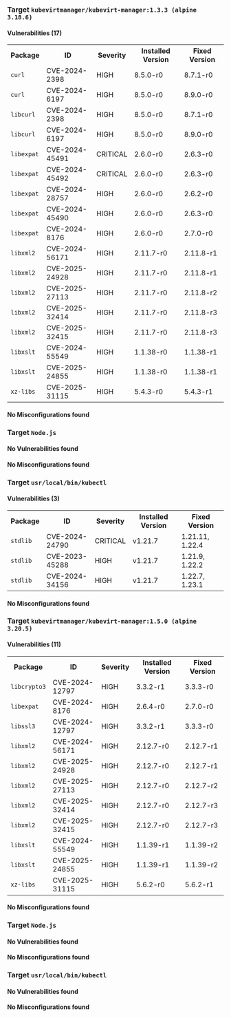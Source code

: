 
<h3>Target <code>kubevirtmanager/kubevirt-manager:1.3.3 (alpine 3.18.6)</code></h3>
<h4>Vulnerabilities (17)</h4>
<table>
    <tr>
        <th>Package</th>
        <th>ID</th>
        <th>Severity</th>
        <th>Installed Version</th>
        <th>Fixed Version</th>
    </tr>
    <tr>
        <td><code>curl</code></td>
        <td>CVE-2024-2398</td>
        <td>HIGH</td>
        <td>8.5.0-r0</td>
        <td>8.7.1-r0</td>
    </tr>
    <tr>
        <td><code>curl</code></td>
        <td>CVE-2024-6197</td>
        <td>HIGH</td>
        <td>8.5.0-r0</td>
        <td>8.9.0-r0</td>
    </tr>
    <tr>
        <td><code>libcurl</code></td>
        <td>CVE-2024-2398</td>
        <td>HIGH</td>
        <td>8.5.0-r0</td>
        <td>8.7.1-r0</td>
    </tr>
    <tr>
        <td><code>libcurl</code></td>
        <td>CVE-2024-6197</td>
        <td>HIGH</td>
        <td>8.5.0-r0</td>
        <td>8.9.0-r0</td>
    </tr>
    <tr>
        <td><code>libexpat</code></td>
        <td>CVE-2024-45491</td>
        <td>CRITICAL</td>
        <td>2.6.0-r0</td>
        <td>2.6.3-r0</td>
    </tr>
    <tr>
        <td><code>libexpat</code></td>
        <td>CVE-2024-45492</td>
        <td>CRITICAL</td>
        <td>2.6.0-r0</td>
        <td>2.6.3-r0</td>
    </tr>
    <tr>
        <td><code>libexpat</code></td>
        <td>CVE-2024-28757</td>
        <td>HIGH</td>
        <td>2.6.0-r0</td>
        <td>2.6.2-r0</td>
    </tr>
    <tr>
        <td><code>libexpat</code></td>
        <td>CVE-2024-45490</td>
        <td>HIGH</td>
        <td>2.6.0-r0</td>
        <td>2.6.3-r0</td>
    </tr>
    <tr>
        <td><code>libexpat</code></td>
        <td>CVE-2024-8176</td>
        <td>HIGH</td>
        <td>2.6.0-r0</td>
        <td>2.7.0-r0</td>
    </tr>
    <tr>
        <td><code>libxml2</code></td>
        <td>CVE-2024-56171</td>
        <td>HIGH</td>
        <td>2.11.7-r0</td>
        <td>2.11.8-r1</td>
    </tr>
    <tr>
        <td><code>libxml2</code></td>
        <td>CVE-2025-24928</td>
        <td>HIGH</td>
        <td>2.11.7-r0</td>
        <td>2.11.8-r1</td>
    </tr>
    <tr>
        <td><code>libxml2</code></td>
        <td>CVE-2025-27113</td>
        <td>HIGH</td>
        <td>2.11.7-r0</td>
        <td>2.11.8-r2</td>
    </tr>
    <tr>
        <td><code>libxml2</code></td>
        <td>CVE-2025-32414</td>
        <td>HIGH</td>
        <td>2.11.7-r0</td>
        <td>2.11.8-r3</td>
    </tr>
    <tr>
        <td><code>libxml2</code></td>
        <td>CVE-2025-32415</td>
        <td>HIGH</td>
        <td>2.11.7-r0</td>
        <td>2.11.8-r3</td>
    </tr>
    <tr>
        <td><code>libxslt</code></td>
        <td>CVE-2024-55549</td>
        <td>HIGH</td>
        <td>1.1.38-r0</td>
        <td>1.1.38-r1</td>
    </tr>
    <tr>
        <td><code>libxslt</code></td>
        <td>CVE-2025-24855</td>
        <td>HIGH</td>
        <td>1.1.38-r0</td>
        <td>1.1.38-r1</td>
    </tr>
    <tr>
        <td><code>xz-libs</code></td>
        <td>CVE-2025-31115</td>
        <td>HIGH</td>
        <td>5.4.3-r0</td>
        <td>5.4.3-r1</td>
    </tr>
</table>
<h4>No Misconfigurations found</h4>
<h3>Target <code>Node.js</code></h3>
<h4>No Vulnerabilities found</h4>
<h4>No Misconfigurations found</h4>
<h3>Target <code>usr/local/bin/kubectl</code></h3>
<h4>Vulnerabilities (3)</h4>
<table>
    <tr>
        <th>Package</th>
        <th>ID</th>
        <th>Severity</th>
        <th>Installed Version</th>
        <th>Fixed Version</th>
    </tr>
    <tr>
        <td><code>stdlib</code></td>
        <td>CVE-2024-24790</td>
        <td>CRITICAL</td>
        <td>v1.21.7</td>
        <td>1.21.11, 1.22.4</td>
    </tr>
    <tr>
        <td><code>stdlib</code></td>
        <td>CVE-2023-45288</td>
        <td>HIGH</td>
        <td>v1.21.7</td>
        <td>1.21.9, 1.22.2</td>
    </tr>
    <tr>
        <td><code>stdlib</code></td>
        <td>CVE-2024-34156</td>
        <td>HIGH</td>
        <td>v1.21.7</td>
        <td>1.22.7, 1.23.1</td>
    </tr>
</table>
<h4>No Misconfigurations found</h4>

<h3>Target <code>kubevirtmanager/kubevirt-manager:1.5.0 (alpine 3.20.5)</code></h3>
<h4>Vulnerabilities (11)</h4>
<table>
    <tr>
        <th>Package</th>
        <th>ID</th>
        <th>Severity</th>
        <th>Installed Version</th>
        <th>Fixed Version</th>
    </tr>
    <tr>
        <td><code>libcrypto3</code></td>
        <td>CVE-2024-12797</td>
        <td>HIGH</td>
        <td>3.3.2-r1</td>
        <td>3.3.3-r0</td>
    </tr>
    <tr>
        <td><code>libexpat</code></td>
        <td>CVE-2024-8176</td>
        <td>HIGH</td>
        <td>2.6.4-r0</td>
        <td>2.7.0-r0</td>
    </tr>
    <tr>
        <td><code>libssl3</code></td>
        <td>CVE-2024-12797</td>
        <td>HIGH</td>
        <td>3.3.2-r1</td>
        <td>3.3.3-r0</td>
    </tr>
    <tr>
        <td><code>libxml2</code></td>
        <td>CVE-2024-56171</td>
        <td>HIGH</td>
        <td>2.12.7-r0</td>
        <td>2.12.7-r1</td>
    </tr>
    <tr>
        <td><code>libxml2</code></td>
        <td>CVE-2025-24928</td>
        <td>HIGH</td>
        <td>2.12.7-r0</td>
        <td>2.12.7-r1</td>
    </tr>
    <tr>
        <td><code>libxml2</code></td>
        <td>CVE-2025-27113</td>
        <td>HIGH</td>
        <td>2.12.7-r0</td>
        <td>2.12.7-r2</td>
    </tr>
    <tr>
        <td><code>libxml2</code></td>
        <td>CVE-2025-32414</td>
        <td>HIGH</td>
        <td>2.12.7-r0</td>
        <td>2.12.7-r3</td>
    </tr>
    <tr>
        <td><code>libxml2</code></td>
        <td>CVE-2025-32415</td>
        <td>HIGH</td>
        <td>2.12.7-r0</td>
        <td>2.12.7-r3</td>
    </tr>
    <tr>
        <td><code>libxslt</code></td>
        <td>CVE-2024-55549</td>
        <td>HIGH</td>
        <td>1.1.39-r1</td>
        <td>1.1.39-r2</td>
    </tr>
    <tr>
        <td><code>libxslt</code></td>
        <td>CVE-2025-24855</td>
        <td>HIGH</td>
        <td>1.1.39-r1</td>
        <td>1.1.39-r2</td>
    </tr>
    <tr>
        <td><code>xz-libs</code></td>
        <td>CVE-2025-31115</td>
        <td>HIGH</td>
        <td>5.6.2-r0</td>
        <td>5.6.2-r1</td>
    </tr>
</table>
<h4>No Misconfigurations found</h4>
<h3>Target <code>Node.js</code></h3>
<h4>No Vulnerabilities found</h4>
<h4>No Misconfigurations found</h4>
<h3>Target <code>usr/local/bin/kubectl</code></h3>
<h4>No Vulnerabilities found</h4>
<h4>No Misconfigurations found</h4>
